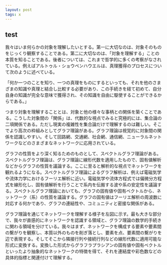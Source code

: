 ```yaml
---
layout: post
tags: x
---
```


## test
我々はいま何らかの対象を理解したいとする。第一に大切なのは、対象そのものをじっくり観察することである。第二に大切なのは、「対象を理解する」ことの本質を知ることである。後者については、これまで哲学的に多くの考察がなされている。例えばアルトゥル・ショウペンハウエルは、真理獲得のプロセスについて次のように述べている。

「何か一つのことを知り、一つの真理をものにするといっても、それを他のさまざまの知識や真理と結合し比較する必要があり、この手続きを経て初めて、自分自身の知識が完全な意味で獲得され、その知識を自由に駆使することができるからである。」

つまり対象を理解することとは、対象と他の様々な事柄との関係を築くことである。こうした対象間の「関係」は、代数的な視点でみると究極的には、集合論の二項関係である。ただし現実の複雑性を集合論だけで理解するのは難しい。そこでより高次の枠組みとしてグラフ理論がある。グラフ理論は視覚的に対象間の関係を認識しやすい。そして回路網、交通網、社会網、通信網、ニューラルネットワークなどのさまざまなネットワークに応用されている。

グラフの性質をより深く知るためのものとして、スペクトルグラフ理論がある。スペクトルグラフ理論は、グラフ理論に線形代数を適用したもので、固有値解析などからグラフの性質を議論する。ここに至ると解析的な視点でネットワークを観れるようになる。スペクトルグラフ理論によるグラフ解析は、例えば電磁気学や流体力学におけるフーリエ解析に近い。電磁気学や流体方程式では偏微分方程式を線形化し、固有値解析を行うことで系内を伝搬する波や系の安定性を議論する。スペクトルグラフ理論においても、グラフの固有値や固有ベクトルから、ネットワーク（系）の性質を議論する。グラフの固有値はフーリエ解析の周波数に対応する何かであり、グラフの連結性や、コミュニティと密接な関係がある。

グラフ理論を通じてネットワークを理解する様子を左図に示す。最も大きな部分で、我々が直感的にネットワークを認識する領域と、グラフ理論の数学的手続きに関わる領域を分けている。我々はまず、ネットワークを構成する要素や要素間の繋がりを観察し、本質以外のものを削ぎ落とし、要素を点、要素間の繋がりを辺で表現する。そしてそこから隣接行列や接続行列などの線形代数に適用可能な形式に変換する。変換した形式からグラフラプラシアンの固有値や固有ベクトルといったより抽象的なネットワークの特徴を得て、それを連結度や彩色数などの具体的指標と関連付けて理解する。